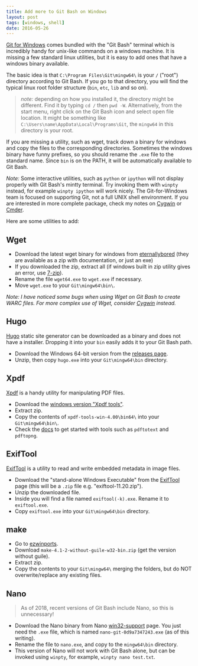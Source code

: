 ```yaml
---
title: Add more to Git Bash on Windows
layout: post
tags: [windows, shell]
date: 2016-05-26
---
```


[Git for Windows](https://git-for-windows.github.io/) comes bundled with the "Git Bash" terminal which is incredibly handy for unix-like commands on a windows machine.
It is missing a few standard linux utilities, but it is easy to add ones that have a windows binary available.

The basic idea is that `C:\Program Files\Git\mingw64\` is your `/` ("root") directory according to Git Bash.
If you go to that directory, you will find the typical linux root folder structure (`bin`, `etc`, `lib` and so on). 

> *note:* depending on how you installed it, the directory might be different. 
> Find it by typing `cd /` then `pwd -W`. 
> Alternatively, from the start menu, right click on the Git Bash icon and select open file location. 
> It might be something like `C:\Users\name\AppData\Local\Programs\Git`, the `mingw64` in this directory is your root.

If you are missing a utility, such as wget, track down a binary for windows and copy the files to the corresponding directories. 
Sometimes the windows binary have funny prefixes, so you should rename the `.exe` file to the standard name.
Since `bin` is on the PATH, it will be automatically available to Git Bash.

*Note:* Some interactive utilities, such as `python` or `ipython` will not display properly with Git Bash's mintty terminal. 
Try invoking them with `winpty` instead, for example `winpty ipython` will work nicely.
The Git-for-Windows team is focused on supporting Git, not a full UNIX shell environment.
If you are interested in more complete package, check my notes on [Cygwin](https://evanwill.github.io/_drafts/notes/cygwin.html) or [Cmder](https://evanwill.github.io/_drafts/notes/cmdr.html).

Here are some utilities to add:

## Wget 

- Download the latest wget binary for windows from [eternallybored](https://eternallybored.org/misc/wget/) (they are available as a zip with documentation, or just an exe)
- If you downloaded the zip, extract all (if windows built in zip utility gives an error, use [7-zip](http://www.7-zip.org/)).
- Rename the file `wget64.exe` to `wget.exe` if necessary. 
- Move `wget.exe` to your `Git\mingw64\bin\`.

*Note: I have noticed some bugs when using Wget on Git Bash to create WARC files. For more complex use of Wget, consider [Cygwin](https://evanwill.github.io/_drafts/notes/cygwin.html) instead.*

## Hugo 

[Hugo](http://gohugo.io/) static site generator can be downloaded as a binary and does not have a installer.
Dropping it into your `bin` easily adds it to your Git Bash path.

- Download the Windows 64-bit version from the [releases page](https://github.com/gohugoio/hugo/releases).
- Unzip, then copy `hugo.exe` into your `Git\mingw64\bin` directory.

## Xpdf

[Xpdf](http://www.xpdfreader.com/index.html) is a handy utility for manipulating PDF files. 

- Download the [windows version "Xpdf tools"](http://www.xpdfreader.com/download.html).
- Extract zip.
- Copy the contents of `xpdf-tools-win-4.00\bin64\` into your `Git\mingw64\bin\`.
- Check the [docs](http://www.xpdfreader.com/support.html) to get started with tools such as `pdftotext` and `pdftopng`.

## ExifTool 

[ExifTool](https://sno.phy.queensu.ca/~phil/exiftool/) is a utility to read and write embedded metadata in image files. 

- Download the "stand-alone Windows Executable" from the [ExifTool](https://sno.phy.queensu.ca/~phil/exiftool/) page (this will be a `.zip` file e.g. "exiftool-11.20.zip").
- Unzip the downloaded file.
- Inside you will find a file named `exiftool(-k).exe`. Rename it to `exiftool.exe`.
- Copy `exiftool.exe` into your `Git\mingw64\bin` directory.

## make

- Go to [ezwinports](https://sourceforge.net/projects/ezwinports/files/).
- Download `make-4.1-2-without-guile-w32-bin.zip` (get the version without guile).
- Extract zip.
- Copy the contents to your `Git\mingw64\` merging the folders, but do NOT overwrite/replace any existing files. 

## Nano

> As of 2018, recent versions of Git Bash include Nano, so this is unnecessary!

- Download the Nano binary from Nano [win32-support](https://www.nano-editor.org/dist/win32-support/) page. You just need the `.exe` file, which is named `nano-git-0d9a7347243.exe` (as of this writing).
- Rename the file to `nano.exe`, and copy to the `mingw64\bin` directory.
- This version of Nano will not work with Git Bash alone, but can be invoked using `winpty`, for example, `winpty nano test.txt`.

